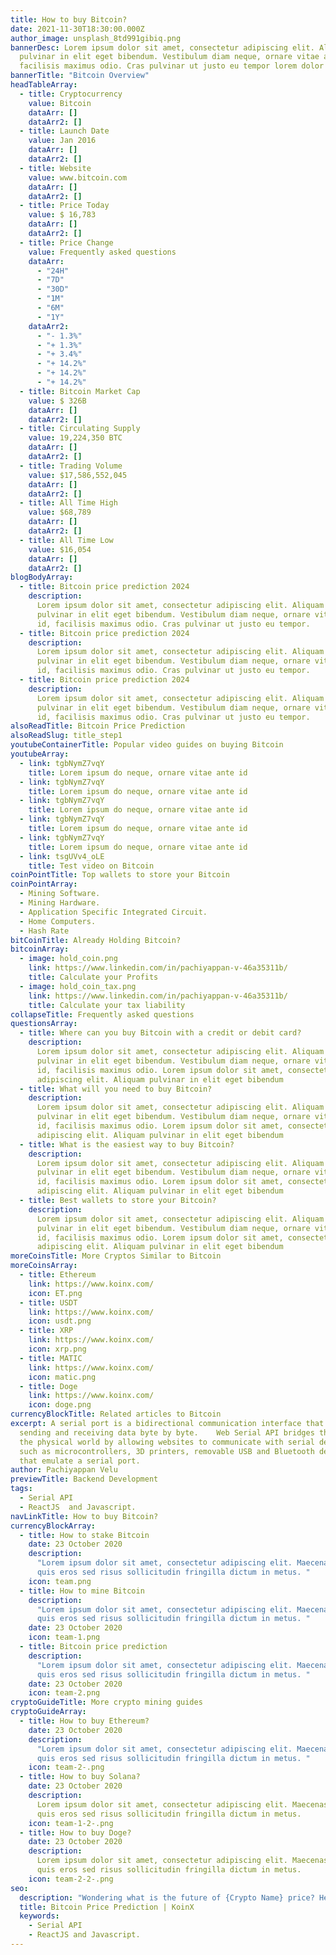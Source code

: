 ```yaml
---
title: How to buy Bitcoin?
date: 2021-11-30T18:30:00.000Z
author_image: unsplash_8td991gibiq.png
bannerDesc: Lorem ipsum dolor sit amet, consectetur adipiscing elit. Aliquam
  pulvinar in elit eget bibendum. Vestibulum diam neque, ornare vitae ante id,
  facilisis maximus odio. Cras pulvinar ut justo eu tempor lorem dolor colon
bannerTitle: "Bitcoin Overview"
headTableArray:
  - title: Cryptocurrency
    value: Bitcoin
    dataArr: []
    dataArr2: []
  - title: Launch Date
    value: Jan 2016
    dataArr: []
    dataArr2: []
  - title: Website
    value: www.bitcoin.com
    dataArr: []
    dataArr2: []
  - title: Price Today
    value: $ 16,783
    dataArr: []
    dataArr2: []
  - title: Price Change
    value: Frequently asked questions
    dataArr:
      - "24H"
      - "7D"
      - "30D"
      - "1M"
      - "6M"
      - "1Y"
    dataArr2:
      - "- 1.3%"
      - "+ 1.3%"
      - "+ 3.4%"
      - "+ 14.2%"
      - "+ 14.2%"
      - "+ 14.2%"
  - title: Bitcoin Market Cap
    value: $ 326B
    dataArr: []
    dataArr2: []
  - title: Circulating Supply
    value: 19,224,350 BTC
    dataArr: []
    dataArr2: []
  - title: Trading Volume
    value: $17,586,552,045
    dataArr: []
    dataArr2: []
  - title: All Time High
    value: $68,789
    dataArr: []
    dataArr2: []
  - title: All Time Low
    value: $16,054
    dataArr: []
    dataArr2: []
blogBodyArray:
  - title: Bitcoin price prediction 2024
    description:
      Lorem ipsum dolor sit amet, consectetur adipiscing elit. Aliquam
      pulvinar in elit eget bibendum. Vestibulum diam neque, ornare vitae ante
      id, facilisis maximus odio. Cras pulvinar ut justo eu tempor.
  - title: Bitcoin price prediction 2024
    description:
      Lorem ipsum dolor sit amet, consectetur adipiscing elit. Aliquam
      pulvinar in elit eget bibendum. Vestibulum diam neque, ornare vitae ante
      id, facilisis maximus odio. Cras pulvinar ut justo eu tempor.
  - title: Bitcoin price prediction 2024
    description:
      Lorem ipsum dolor sit amet, consectetur adipiscing elit. Aliquam
      pulvinar in elit eget bibendum. Vestibulum diam neque, ornare vitae ante
      id, facilisis maximus odio. Cras pulvinar ut justo eu tempor.
alsoReadTitle: Bitcoin Price Prediction
alsoReadSlug: title_step1
youtubeContainerTitle: Popular video guides on buying Bitcoin
youtubeArray:
  - link: tgbNymZ7vqY
    title: Lorem ipsum do neque, ornare vitae ante id
  - link: tgbNymZ7vqY
    title: Lorem ipsum do neque, ornare vitae ante id
  - link: tgbNymZ7vqY
    title: Lorem ipsum do neque, ornare vitae ante id
  - link: tgbNymZ7vqY
    title: Lorem ipsum do neque, ornare vitae ante id
  - link: tgbNymZ7vqY
    title: Lorem ipsum do neque, ornare vitae ante id
  - link: tsgUVv4_oLE
    title: Test video on Bitcoin
coinPointTitle: Top wallets to store your Bitcoin
coinPointArray:
  - Mining Software.
  - Mining Hardware.
  - Application Specific Integrated Circuit.
  - Home Computers.
  - Hash Rate
bitCoinTitle: Already Holding Bitcoin?
bitcoinArray:
  - image: hold_coin.png
    link: https://www.linkedin.com/in/pachiyappan-v-46a35311b/
    title: Calculate your Profits
  - image: hold_coin_tax.png
    link: https://www.linkedin.com/in/pachiyappan-v-46a35311b/
    title: Calculate your tax liability
collapseTitle: Frequently asked questions
questionsArray:
  - title: Where can you buy Bitcoin with a credit or debit card?
    description:
      Lorem ipsum dolor sit amet, consectetur adipiscing elit. Aliquam
      pulvinar in elit eget bibendum. Vestibulum diam neque, ornare vitae ante
      id, facilisis maximus odio. Lorem ipsum dolor sit amet, consectetur
      adipiscing elit. Aliquam pulvinar in elit eget bibendum
  - title: What will you need to buy Bitcoin?
    description:
      Lorem ipsum dolor sit amet, consectetur adipiscing elit. Aliquam
      pulvinar in elit eget bibendum. Vestibulum diam neque, ornare vitae ante
      id, facilisis maximus odio. Lorem ipsum dolor sit amet, consectetur
      adipiscing elit. Aliquam pulvinar in elit eget bibendum
  - title: What is the easiest way to buy Bitcoin?
    description:
      Lorem ipsum dolor sit amet, consectetur adipiscing elit. Aliquam
      pulvinar in elit eget bibendum. Vestibulum diam neque, ornare vitae ante
      id, facilisis maximus odio. Lorem ipsum dolor sit amet, consectetur
      adipiscing elit. Aliquam pulvinar in elit eget bibendum
  - title: Best wallets to store your Bitcoin?
    description:
      Lorem ipsum dolor sit amet, consectetur adipiscing elit. Aliquam
      pulvinar in elit eget bibendum. Vestibulum diam neque, ornare vitae ante
      id, facilisis maximus odio. Lorem ipsum dolor sit amet, consectetur
      adipiscing elit. Aliquam pulvinar in elit eget bibendum
moreCoinsTitle: More Cryptos Similar to Bitcoin
moreCoinsArray:
  - title: Ethereum
    link: https://www.koinx.com/
    icon: ET.png
  - title: USDT
    link: https://www.koinx.com/
    icon: usdt.png
  - title: XRP
    link: https://www.koinx.com/
    icon: xrp.png
  - title: MATIC
    link: https://www.koinx.com/
    icon: matic.png
  - title: Doge
    link: https://www.koinx.com/
    icon: doge.png
currencyBlockTitle: Related articles to Bitcoin
excerpt: A serial port is a bidirectional communication interface that allows
  sending and receiving data byte by byte.    Web Serial API bridges the web and
  the physical world by allowing websites to communicate with serial devices,
  such as microcontrollers, 3D printers, removable USB and Bluetooth devices
  that emulate a serial port.
author: Pachiyappan Velu
previewTitle: Backend Development
tags:
  - Serial API
  - ReactJS  and Javascript.
navLinkTitle: How to buy Bitcoin?
currencyBlockArray:
  - title: How to stake Bitcoin
    date: 23 October 2020
    description:
      "Lorem ipsum dolor sit amet, consectetur adipiscing elit. Maecenas
      quis eros sed risus sollicitudin fringilla dictum in metus. "
    icon: team.png
  - title: How to mine Bitcoin
    description:
      "Lorem ipsum dolor sit amet, consectetur adipiscing elit. Maecenas
      quis eros sed risus sollicitudin fringilla dictum in metus. "
    date: 23 October 2020
    icon: team-1.png
  - title: Bitcoin price prediction
    description:
      "Lorem ipsum dolor sit amet, consectetur adipiscing elit. Maecenas
      quis eros sed risus sollicitudin fringilla dictum in metus. "
    date: 23 October 2020
    icon: team-2.png
cryptoGuideTitle: More crypto mining guides
cryptoGuideArray:
  - title: How to buy Ethereum?
    date: 23 October 2020
    description:
      "Lorem ipsum dolor sit amet, consectetur adipiscing elit. Maecenas
      quis eros sed risus sollicitudin fringilla dictum in metus. "
    icon: team-2-.png
  - title: How to buy Solana?
    date: 23 October 2020
    description:
      Lorem ipsum dolor sit amet, consectetur adipiscing elit. Maecenas
      quis eros sed risus sollicitudin fringilla dictum in metus.
    icon: team-1-2-.png
  - title: How to buy Doge?
    date: 23 October 2020
    description:
      Lorem ipsum dolor sit amet, consectetur adipiscing elit. Maecenas
      quis eros sed risus sollicitudin fringilla dictum in metus.
    icon: team-2-2-.png
seo:
  description: "Wondering what is the future of {Crypto Name} price? Here is an up-to-date Bitcoin price prediction for 2023, 2024, 2025, and until 2030"
  title: Bitcoin Price Prediction | KoinX
  keywords:
    - Serial API
    - ReactJS and Javascript.
---
```

